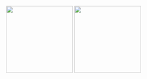 <p align="center">
  <img src="https://github-readme-stats.vercel.app/api?username=pedro-cursino&theme=midnight-purple&show_icons=true&hide_border=true&count_private=false" width="180px" style="display: inline-block; vertical-align: top;"/>
  <img src="https://github-readme-streak-stats.herokuapp.com/?user=pedro-cursino&theme=midnight-purple&hide_border=true" width="180px" style="display: inline-block; vertical-align: top;"/>
</p>
